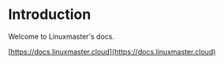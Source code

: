 # Introduction

Welcome to Linuxmaster's docs.

[https://docs.linuxmaster.cloud](https://docs.linuxmaster.cloud)
